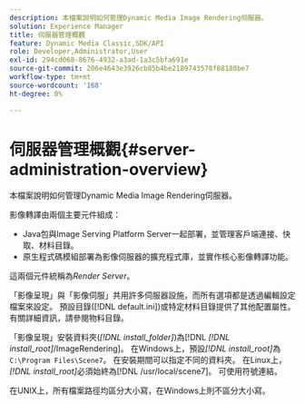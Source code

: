 ```yaml
---
description: 本檔案說明如何管理Dynamic Media Image Rendering伺服器。
solution: Experience Manager
title: 伺服器管理概觀
feature: Dynamic Media Classic,SDK/API
role: Developer,Administrator,User
exl-id: 294cd068-8676-4932-a3ad-1a3c5bfa691e
source-git-commit: 206e4643e3926cb85b4be2189743578f88180be7
workflow-type: tm+mt
source-wordcount: '168'
ht-degree: 0%

---
```


# 伺服器管理概觀{#server-administration-overview}

本檔案說明如何管理Dynamic Media Image Rendering伺服器。

影像轉譯由兩個主要元件組成：

* Java包與Image Serving Platform Server一起部署，並管理客戶端連接、快取、材料目錄。
* 原生程式碼模組部署為影像伺服器的擴充程式庫，並實作核心影像轉譯功能。

這兩個元件統稱為&#x200B;*Render Server*。

「影像呈現」與「影像伺服」共用許多伺服器設施，而所有選項都是透過編輯設定檔案來設定。 預設目錄([!DNL default.ini])或特定材料目錄提供了其他配置屬性。 有關詳細資訊，請參閱物料目錄。

「影像呈現」安裝資料夾(*[!DNL install_folder]*)為[!DNL *[!DNL install_root]*/ImageRendering]。 在Windows上，預設&#x200B;*[!DNL install_root]*&#x200B;為`C:\Program Files\Scene7`。 在安裝期間可以指定不同的資料夾。 在Linux上，*[!DNL install_root]*&#x200B;必須始終為[!DNL /usr/local/scene7]。 可使用符號連結。

在UNIX上，所有檔案路徑均區分大小寫，在Windows上則不區分大小寫。
